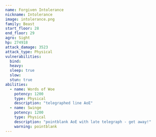 ```yaml
---
name: Forgiven Intolerance
nickname: Intolerance
image: intolerance.png
family: Beast
start_floor: 28
end_floor: 29
agro: Sight
hp: 274918
attack_damage: 3523
attack_type: Physical
vulnerabilities:
  bind: 
  heavy: 
  sleep: true
  slow: 
  stun: true
abilities:
  - name: Words of Woe
    potency: 1200
    type: Physical
    description: "telegraphed line AoE"
  - name: Swinge
    potency: 1200
    type: Physical
    description: "pointblank AoE with late telegraph - get away!"
    warning: pointblank
---
```

